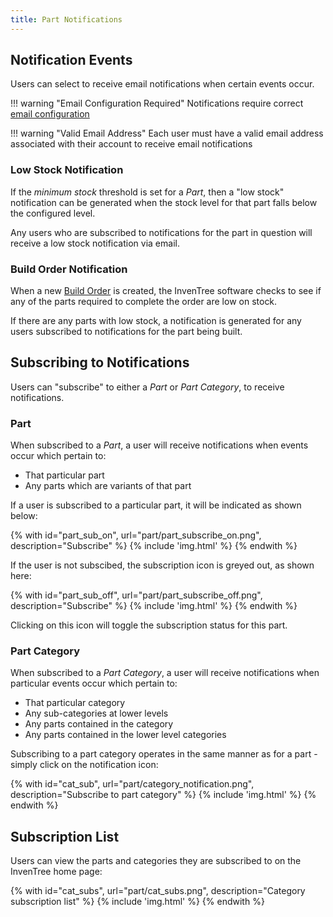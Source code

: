 ```yaml
---
title: Part Notifications
---
```


## Notification Events

Users can select to receive email notifications when certain events occur.

!!! warning "Email Configuration Required"
    Notifications require correct [email configuration](../../start/config/#email-settings)

!!! warning "Valid Email Address"
    Each user must have a valid email address associated with their account to receive email notifications

### Low Stock Notification

If the *minimum stock* threshold is set for a *Part*, then a "low stock" notification can be generated when the stock level for that part falls below the configured level.

Any users who are subscribed to notifications for the part in question will receive a low stock notification via email.

### Build Order Notification

When a new [Build Order](../../build/build/) is created, the InvenTree software checks to see if any of the parts required to complete the order are low on stock.

If there are any parts with low stock, a notification is generated for any users subscribed to notifications for the part being built.

## Subscribing to Notifications

Users can "subscribe" to either a *Part* or *Part Category*, to receive notifications.

### Part

When subscribed to a *Part*, a user will receive notifications when events occur which pertain to:

- That particular part
- Any parts which are variants of that part

If a user is subscribed to a particular part, it will be indicated as shown below:

{% with id="part_sub_on", url="part/part_subscribe_on.png", description="Subscribe" %}
{% include 'img.html' %}
{% endwith %}

If the user is not subscibed, the subscription icon is greyed out, as shown here:

{% with id="part_sub_off", url="part/part_subscribe_off.png", description="Subscribe" %}
{% include 'img.html' %}
{% endwith %}

Clicking on this icon will toggle the subscription status for this part.

### Part Category

When subscribed to a *Part Category*, a user will receive notifications when particular events occur which pertain to:

- That particular category
- Any sub-categories at lower levels
- Any parts contained in the category
- Any parts contained in the lower level categories

Subscribing to a part category operates in the same manner as for a part - simply click on the notification icon:

{% with id="cat_sub", url="part/category_notification.png", description="Subscribe to part category" %}
{% include 'img.html' %}
{% endwith %}

## Subscription List

Users can view the parts and categories they are subscribed to on the InvenTree home page:

{% with id="cat_subs", url="part/cat_subs.png", description="Category subscription list" %}
{% include 'img.html' %}
{% endwith %}
